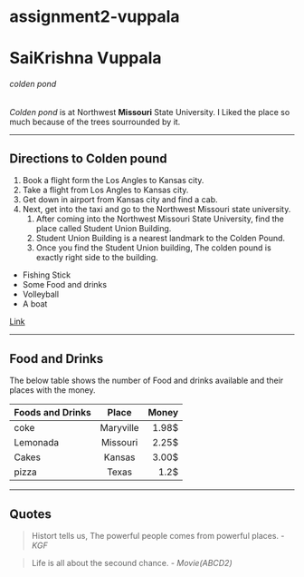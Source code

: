 # assignment2-vuppala
# SaiKrishna Vuppala
###### colden pond

*Colden pond* is at Northwest **Missouri** State University. I Liked the place so much because of the trees sourrounded by it. 

----

## Directions to Colden pound
1. Book a flight form the Los Angles to Kansas city.
2. Take a flight from Los Angles to Kansas city.
3. Get down in airport from Kansas city and find a cab.
4. Next, get into the taxi and go to the Northwest Missouri state university.
    1. After coming into the Northwest Missouri State University, find the place called Student Union Building.
    2. Student Union Building is a nearest landmark to the Colden Pound.
    3. Once you find the Student Union building, The colden pound is exactly right side to the building.

* Fishing Stick
* Some Food and drinks
* Volleyball
* A boat

[Link](https://github.com/Saiv0711/assignment2-vuppala/blob/main/AboutMe.md)

---
## Food and Drinks

 The below table shows the number of Food and drinks available and their places with the money.

| **Foods and Drinks** | **Place**    | **Money**  |
|:---------------------|:------------:|-----------:|
| coke                 | Maryville    | 1.98$      |
| Lemonada             | Missouri     | 2.25$      |
| Cakes                | Kansas       | 3.00$      |
| pizza                | Texas        | 1.2$       |   
---
## Quotes
> Histort tells us, The powerful people comes from powerful places. - *KGF*

> Life is all about the secound chance. - *Movie(ABCD2)*






